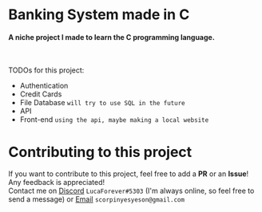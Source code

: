 # Banking System made in C

#### A niche project I made to learn the C programming language.

<br>

TODOs for this project:
- Authentication
- Credit Cards
- File Database `will try to use SQL in the future`
- API
- Front-end `using the api, maybe making a local website`

# Contributing to this project
If you want to contribute to this project, feel free to add a **PR** or an **Issue**!<br>
Any feedback is appreciated!<br>
Contact me on [Discord] `LucaForever#5303` (I'm always online, so feel free to send a message) or [Email] `scorpinyesyeson@gmail.com`


[discord]: https://discord.com/users/549240664773230632
[email]: mailto:scorpinyesyeson@gmail.com
